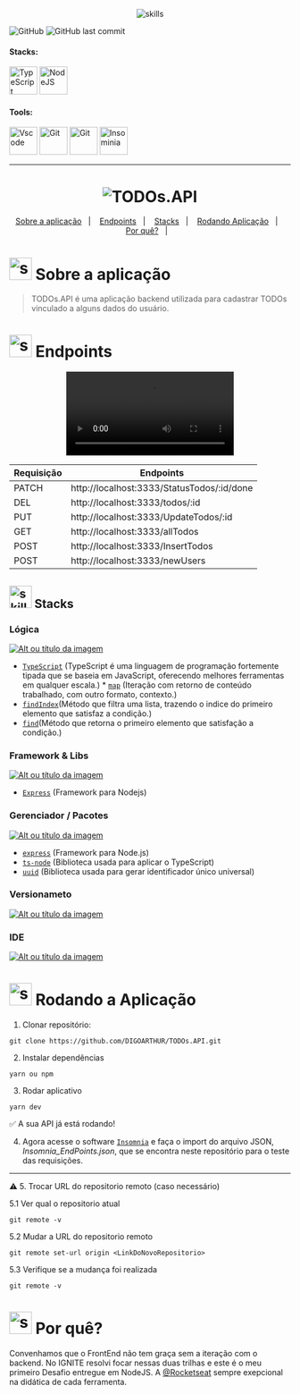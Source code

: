 <!-- VISUALIZAR NO VSCODE  CTRL + K  V -->

<!-- BADGES https://www.youtube.com/watch?v=cRoBt6AZgjc
https://dev.to/envoy_/150-badges-for-github-pnk

BUILD BADGES
https://shields.io
ICONS
https://simpleicons.org/?q=react
-->

<p align="center">
  <img  alt="skills"   src="https://user-images.githubusercontent.com/59892368/153734743-7d5d74b5-15b5-4aab-b6a0-d82ad725d94a.png">
</p> 

![GitHub](https://img.shields.io/github/license/DIGOARTHUR/TODOs.API)
![GitHub last commit](https://img.shields.io/github/last-commit/DIGOARTHUR/TODOs.API)


#### Stacks:
 <!------------------------------------STACKS-->
<p align="left">


 <a href="https://www.typescriptlang.org/"><img  alt="TypeScript"  width="50" height="50" src="https://user-images.githubusercontent.com/59892368/210762527-ae3afe1f-fe36-46a9-98ad-35dbae4d1adf.svg"><a/>
  <a href="https://nodejs.org/en/"><img  alt="NodeJS"  width="50" height="50" src="https://user-images.githubusercontent.com/59892368/225148464-81734ea0-e787-4397-bd49-312264335a58.svg"><a/>
  

</p>


 <!------------------------------------TOOLS-->
 #### Tools:
 <a href="https://code.visualstudio.com/"><img  alt="Vscode"  width="50" height="50" src="https://user-images.githubusercontent.com/59892368/223381414-d3066c8b-c3ee-4fae-943d-481857e88000.svg"><a/>
 <a href="https://git-scm.com/"><img  alt="Git"  width="50" height="50" src="https://user-images.githubusercontent.com/59892368/223381109-88617798-75ae-4f3a-bc4a-1210637f818c.svg"><a/>
  <a href="https://yarnpkg.com"><img  alt="Git"  width="50" height="50" src="https://user-images.githubusercontent.com/59892368/197615074-2e78b82c-b853-455c-8920-272cf1ce6399.svg"><a/>   <a href="https://insomnia.rest/download"><img  alt="Insominia"  width="50" height="50" src="https://user-images.githubusercontent.com/59892368/153734890-e39524d5-25a3-4b93-8621-78cf0951e501.svg"><a/>

   

</p>







---
    
 
  <h1 align="center">
  <img alt="TODOs.API"  src="https://user-images.githubusercontent.com/59892368/153732380-eb4f896d-23e3-44cd-8ccd-5ca75a34a80e.svg" />
</h1>


<p align="center">
  <a href="https://github.com/DIGOARTHUR/TODOs.API#--sobre-a-aplicação-">Sobre a aplicação</a>&nbsp;&nbsp;&nbsp;|&nbsp;&nbsp;&nbsp;
  <a href="https://github.com/DIGOARTHUR/TODOs.API#-endpoints"> Endpoints</a>&nbsp;&nbsp;&nbsp;|&nbsp;&nbsp;&nbsp;
  <a href="https://github.com/DIGOARTHUR/TODOs.API#-stacks-">Stacks</a>&nbsp;&nbsp;&nbsp;|&nbsp;&nbsp;&nbsp;
  <a href="https://github.com/DIGOARTHUR/TODOs.API#-rodando-a-aplicação">Rodando Aplicação</a>&nbsp;&nbsp;&nbsp;|&nbsp;&nbsp;&nbsp;
  <a href="https://github.com/DIGOARTHUR/TODOs.API#-por-quê--">Por quê?</a>&nbsp;&nbsp;&nbsp;|&nbsp;&nbsp;&nbsp;
</p> 

  
  
  
  
# <img  alt="skills"  width="40" height="40" src="https://user-images.githubusercontent.com/59892368/148622497-164365e8-f6b0-4f40-bc75-a0ed4da6059b.png">  Sobre a aplicação <!---write here : talk a little about project: what's does, example.  -->
> TODOs.API é uma aplicação backend utilizada para cadastrar TODOs vinculado a alguns dados do usuário. 



# <img  alt="skills"  width="40" height="40" src="https://user-images.githubusercontent.com/59892368/154178428-61812598-6d7e-42a6-a7da-2c6c581e6ebe.png"> Endpoints<!---write here : demonstration of the application layout.  -->

 <p align="center">
  <video  alt="gif_"  src="https://user-images.githubusercontent.com/59892368/154384635-4850f066-841f-4406-b6b3-189870464f42.mp4"></video>
  </p>   
    
<div align="center">  
  
| Requisição | Endpoints                                 |
|------------|--------------------------------------------|
|    PATCH   | http://localhost:3333/StatusTodos/:id/done |
|     DEL    | http://localhost:3333/todos/:id            |
|     PUT    | http://localhost:3333/UpdateTodos/:id      |
|     GET    | http://localhost:3333/allTodos             |
|    POST    | http://localhost:3333/InsertTodos          |
|    POST    | http://localhost:3333/newUsers             |
  
</div>  


<!------------------------------------LIST: STACKS , LIBS & TOOLS-->

## <img  alt="skills"  width="40" height="40" src="https://user-images.githubusercontent.com/59892368/197614534-e12fb94a-b5cf-44ff-8d57-debad7299b0b.png"> Stacks <!---write here: learned concepts; -->

### Lógica 
  <a href="https://www.typescriptlang.org"> ![Alt ou título da imagem](https://img.shields.io/badge/-TypeScript-/?logo=TypeScript&logoColor=white&color=informational)<a/>
   * [`TypeScript`](https://www.typescriptlang.org) (TypeScript é uma linguagem de programação fortemente tipada que se baseia em JavaScript, oferecendo melhores ferramentas em qualquer escala.)
    * [`map`](https://developer.mozilla.org/pt-BR/docs/Web/JavaScript/Reference/Global_Objects/Map) (Iteração com retorno de conteúdo trabalhado, com outro formato, contexto.)
   * [`findIndex`](https://developer.mozilla.org/en-US/docs/Web/JavaScript/Reference/Global_Objects/Array/findIndex)(Método que filtra uma lista, trazendo o indice do primeiro elemento que satisfaz a condição.)
   * [`find`](https://developer.mozilla.org/en-US/docs/Web/JavaScript/Reference/Global_Objects/Array/find)(Método que retorna o primeiro elemento que satisfação a condição.)

 ### Framework & Libs
   
<a href=""> ![Alt ou título da imagem](https://img.shields.io/badge/-NodeJS-/?logo=Node.JS&logoColor=white&color=green)<a/> 
  * [`Express`](https://www.npmjs.com/package/express) (Framework para Nodejs)

### Gerenciador / Pacotes
<a href="https://yarnpkg.com"> ![Alt ou título da imagem](https://img.shields.io/badge/-Yarn-/?logo=Yarn&logoColor=white&color=blue)<a/> 
   * [`express`](https://www.npmjs.com/package/express) (Framework para Node.js)
   * [`ts-node`](https://www.npmjs.com/package/ts-node) (Biblioteca usada para aplicar o TypeScript)
   * [`uuid`](https://www.npmjs.com/package/uuid) (Biblioteca usada para gerar identificador único universal)
  
  ### Versionameto
 <a href="https://git-scm.com"> ![Alt ou título da imagem](https://img.shields.io/badge/-Git-/?logo=Git&logoColor=white&color=red)<a/> 
 ### IDE
 <a href="https://code.visualstudio.com"> ![Alt ou título da imagem](https://img.shields.io/badge/-VisualStudioCode-/?logo=VisualStudioCode&logoColor=white&color=informational)<a/>    
  
 
 # <img  alt="skills"  width="40" height="40" src="https://user-images.githubusercontent.com/59892368/142216697-dd93272c-c614-4664-9d63-c4e4dfc3e0f3.gif"> Rodando a Aplicação
 


1. Clonar repositório:

```
git clone https://github.com/DIGOARTHUR/TODOs.API.git
```

2. Instalar dependências

```
yarn ou npm
```

3. Rodar aplicativo

```
yarn dev
```
✅ A sua API já está rodando!
  
4. Agora acesse o software  [`Insomnia`](https://insomnia.rest/download) e faça o import do arquivo JSON, *Insomnia_EndPoints.json*, que se encontra neste repositório para o teste das requisições.

  ---
  
:warning: 5. Trocar URL do repositorio remoto (caso necessário)

  5.1 Ver qual o repositorio atual
```
git remote -v
```
  5.2 Mudar a URL do repositorio remoto
```
git remote set-url origin <LinkDoNovoRepositorio>
```
  5.3 Verifique se a mudança foi realizada
```
git remote -v
```
  
 # <img  alt="skills"  width="40" height="40" src="https://user-images.githubusercontent.com/59892368/148622627-c1eaa513-ca90-49e2-b5b8-c11d369becef.png"> Por quê?  <!---write here : motivation that led to created ; why did you do this program?   -->
Convenhamos que o FrontEnd não tem graça sem a iteração com o backend. No IGNITE resolvi focar nessas duas trilhas e este é o meu primeiro Desafio entregue em NodeJS. A [@Rocketseat](https://github.com/Rocketseat) sempre exepcional na didática de cada ferramenta. 
 
<!--[Notion](https://devdigoarthur.notion.site/ReactJS-93c2209743ad43dcb4e813a4dc93da05) -->

 
